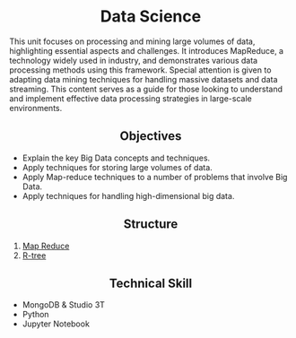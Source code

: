# __<center>Data Science</center>__
This unit focuses on processing and mining large volumes of data, highlighting essential aspects and challenges. It introduces MapReduce, a technology widely used in industry, and demonstrates various data processing methods using this framework. Special attention is given to adapting data mining techniques for handling massive datasets and data streaming. This content serves as a guide for those looking to understand and implement effective data processing strategies in large-scale environments.
## __<center>Objectives</center>__
- Explain the key Big Data concepts and techniques.
- Apply techniques for storing large volumes of data.
- Apply Map-reduce techniques to a number of problems that involve Big Data.
- Apply techniques for handling high-dimensional big data.
## __<center>Structure</center>__
1. [Map Reduce](https://github.com/VivianNg9/Master-of-Business-Analytics_Portfolio-/tree/main/COMP6210_Big%20Data%20/Map%20Reduce) 
2. [R-tree](https://github.com/VivianNg9/Master-of-Business-Analytics_Portfolio-/tree/main/COMP6210_Big%20Data%20/R-tree)
## __<center>Technical Skill</center>__
- MongoDB & Studio 3T
- Python
- Jupyter Notebook 
  


